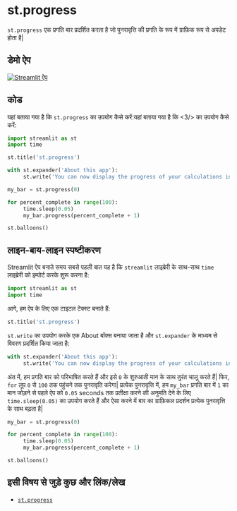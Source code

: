 # st.progress

`st.progress` एक प्रगति बार प्रदर्शित करता है जो पुनरावृत्ति की प्रगति के रूप में ग्राफ़िक रूप से अपडेट होता है|

## डेमो ऐप

[![Streamlit ऐप](https://static.streamlit.io/badges/streamlit_badge_black_white.svg)](https://share.streamlit.io/dataprofessor/st.progress/)

## कोड
यहां बताया गया है कि `st.progress` का उपयोग कैसे करें:यहां बताया गया है कि <3/> का उपयोग कैसे करें:
```python
import streamlit as st
import time

st.title('st.progress')

with st.expander('About this app'):
     st.write('You can now display the progress of your calculations in a Streamlit app with the `st.progress` command.')

my_bar = st.progress(0)

for percent_complete in range(100):
     time.sleep(0.05)
     my_bar.progress(percent_complete + 1)

st.balloons()
```

## लाइन-बाय-लाइन स्पष्टीकरण
Streamlit ऐप बनाते समय सबसे पहली बात यह है कि `streamlit` लाइब्रेरी के साथ-साथ `time` लाइब्रेरी को इम्पोर्ट करके शुरू करना है:
```python
import streamlit as st
import time
```

आगे, हम ऐप के लिए एक टाइटल टेक्स्ट बनाते हैं:
```python
st.title('st.progress')
```

`st.write` का उपयोग करके एक <Bold>About बॉक्स</Bold> बनाया जाता है और `st.expander` के माध्यम से विवरण प्रदर्शित किया जाता है:
```python
with st.expander('About this app'):
     st.write('You can now display the progress of your calculations in a Streamlit app with the `st.progress` command.')
```

अंत में, हम प्रगति बार को परिभाषित करते हैं और इसे `0` के शुरुआती मान के साथ तुरंत चालू करते हैं|
फिर, `for` लूप `0` से `100` तक पहुंचने तक पुनरावृति करेगा|
प्रत्येक पुनरावृत्ति में, हम `my_bar` प्रगति बार में `1` का मान जोड़ने से पहले ऐप को `0.05` seconds तक प्रतीक्षा करने की अनुमति देने के लिए `time.sleep(0.05)` का उपयोग करते हैं और ऐसा करने में बार का ग्राफ़िकल प्रदर्शन प्रत्येक पुनरावृत्ति के साथ बढ़ता है|
```python
my_bar = st.progress(0)

for percent_complete in range(100):
     time.sleep(0.05)
     my_bar.progress(percent_complete + 1)

st.balloons()
```

## इसी विषय से जुड़े कुछ और लिंक/लेख
- [`st.progress`](https://docs.streamlit.io/library/api-reference/status/st.progress)
